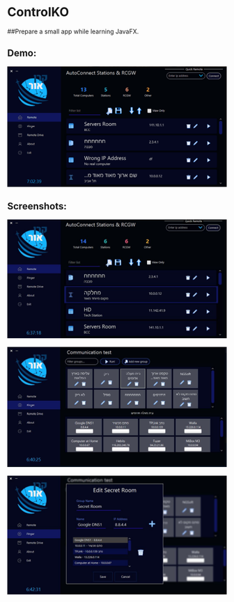 # ControlKO
##Prepare a small app while learning JavaFX.

## Demo:
![screenshot-1](src/com/kerernor/autoconnect/images/screenshot-4.gif)

## Screenshots:
![screenshot-1](src/com/kerernor/autoconnect/images/screenshot-1.jpg)
<br />
<br />
![screenshot-1](src/com/kerernor/autoconnect/images/screenshot-2.jpg)
<br />
<br />
![screenshot-1](src/com/kerernor/autoconnect/images/screenshot-3.jpg)
